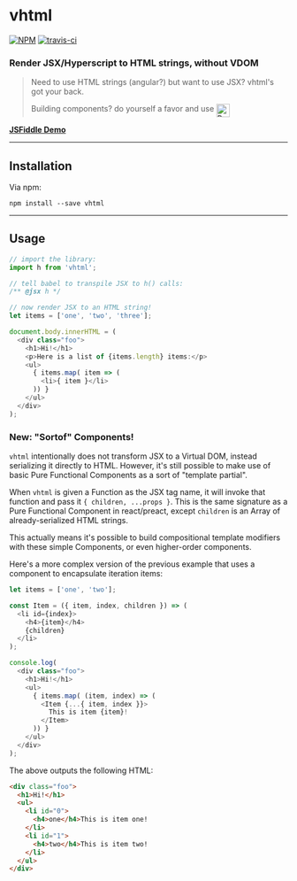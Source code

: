 # vhtml

[![NPM](https://img.shields.io/npm/v/vhtml.svg?style=flat)](https://www.npmjs.org/package/vhtml)
[![travis-ci](https://travis-ci.org/developit/vhtml.svg?branch=master)](https://travis-ci.org/developit/vhtml)

### **Render JSX/Hyperscript to HTML strings, without VDOM**

> Need to use HTML strings (angular?) but want to use JSX? vhtml's got your back.
>
> Building components? do yourself a favor and use [<img title="Preact" alt="Preact" src="https://cdn.rawgit.com/developit/b4416d5c92b743dbaec1e68bc4c27cda/raw/8dd78c9d138f13e3fec98cbdd6d1c619cf986ee0/preact-logo-trans.svg" height="24" align="top">](https://github.com/developit/preact)

[**JSFiddle Demo**](https://jsfiddle.net/developit/9q0vyskg/)

---


## Installation

Via npm:

`npm install --save vhtml`


---


## Usage

```js
// import the library:
import h from 'vhtml';

// tell babel to transpile JSX to h() calls:
/** @jsx h */

// now render JSX to an HTML string!
let items = ['one', 'two', 'three'];

document.body.innerHTML = (
  <div class="foo">
    <h1>Hi!</h1>
    <p>Here is a list of {items.length} items:</p>
    <ul>
      { items.map( item => (
        <li>{ item }</li>
      )) }
    </ul>
  </div>
);
```


### New: "Sortof" Components!

`vhtml` intentionally does not transform JSX to a Virtual DOM, instead serializing it directly to HTML.
However, it's still possible to make use of basic Pure Functional Components as a sort of "template partial".

When `vhtml` is given a Function as the JSX tag name, it will invoke that function and pass it `{ children, ...props }`.
This is the same signature as a Pure Functional Component in react/preact, except `children` is an Array of already-serialized HTML strings.

This actually means it's possible to build compositional template modifiers with these simple Components, or even higher-order components.

Here's a more complex version of the previous example that uses a component to encapsulate iteration items:

```js
let items = ['one', 'two'];

const Item = ({ item, index, children }) => (
  <li id={index}>
    <h4>{item}</h4>
    {children}
  </li>
);

console.log(
  <div class="foo">
    <h1>Hi!</h1>
    <ul>
      { items.map( (item, index) => (
        <Item {...{ item, index }}>
          This is item {item}!
        </Item>
      )) }
    </ul>
  </div>
);
```

The above outputs the following HTML:

```html
<div class="foo">
  <h1>Hi!</h1>
  <ul>
    <li id="0">
      <h4>one</h4>This is item one!
    </li>
    <li id="1">
      <h4>two</h4>This is item two!
    </li>
  </ul>
</div>
```
